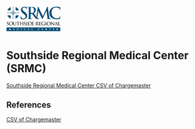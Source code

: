 # ![Southside Regional Medical Center](https://raw.githubusercontent.com/jalbertbowden/virginia-hospital-costs-open-data/master/img/southside-regional-medical-center-logo.png)  
# Southside Regional Medical Center (SRMC)  

[Southside Regional Medical Center CSV of Chargemaster](https://github.com/jalbertbowden/virginia-hospital-costs-open-data/blob/master/data/southside-regional-medical-center/188CDM.csv)  

## References  

[CSV of Chargemaster](https://www.srmconline.com/Uploads/Public/Documents/charge-masters/188CDM.csv)  
